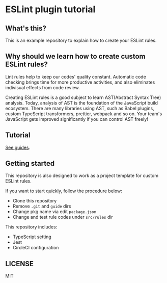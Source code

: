 # ESLint plugin tutorial

## What's this?
This is an example repository to explain how to create your ESLint rules.

## Why should we learn how to create custom ESLint rules?
Lint rules help to keep our codes' quality constant. Automatic code checking brings time for more productive activities, and also eliminates indivisual effects from code review.

Creating ESLint rules is a good subject to learn AST(Abstract Syntax Tree) analysis. Today, analysis of AST is the foundation of the JavaScript build ecosystem. There are many libraries using AST, such as Babel plugins, custom TypeScript transformers, prettier, webpack and so on. Your team's JavaScript gets improved significantly if you can control AST freely!
## Tutorial

[See guides](./guide/README.md).

## Getting started
This repository is also designed to work as a project template for custom ESLint rules.

If you want to start quickly, follow the procedure below:

* Clone this repository
* Remove `.git` and `guide` dirs
* Change pkg name via edit `package.json`
* Change and test rule codes under `src/rules` dir

This repository includes:

* TypeScript setting
* Jest
* CircleCI configuration

## LICENSE
MIT

